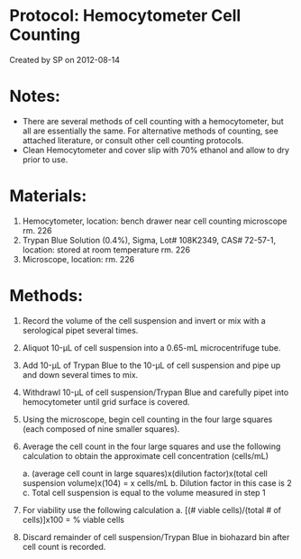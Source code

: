 Protocol: Hemocytometer Cell Counting 
=======================================
Created by SP on 2012-08-14

# Notes:
-	There are several methods of cell counting with a hemocytometer, but all are essentially the same. For alternative methods of counting, see attached literature, or consult other cell counting protocols. 
-	Clean Hemocytometer and cover slip with 70% ethanol and allow to dry prior to use.
	
# Materials:
1.	Hemocytometer, location: bench drawer near cell counting microscope rm. 226
2.	Trypan Blue Solution (0.4%), Sigma, Lot# 108K2349, CAS# 72-57-1, location: stored at room temperature rm. 226
3.	Microscope, location: rm. 226

# Methods:
1.	Record the volume of the cell suspension and invert or mix with a serological pipet several times. 
2.	Aliquot 10-µL of cell suspension into a 0.65-mL microcentrifuge tube.
3.	Add 10-µL of Trypan Blue to the 10-µL of cell suspension and pipe up and down several times to mix.
4.	Withdrawl 10-µL of cell suspension/Trypan Blue and carefully pipet into hemocytometer until grid surface is covered.
5.	Using the microscope, begin cell counting in the four large squares (each composed of nine smaller squares).
6.	Average the cell count in the four large squares and use the following calculation to obtain the approximate cell concentration (cells/mL)

    a.	(average cell count in large squares)x(dilution factor)x(total cell suspension volume)x(104) = x cells/mL
    b.	Dilution factor in this case is 2
    c.	Total cell suspension is equal to the volume measured in step 1
7.	For viability use the following calculation
    a.	[(# viable cells)/(total # of cells)]x100 = % viable cells
8.	Discard remainder of cell suspension/Trypan Blue in biohazard bin after cell count is recorded.

